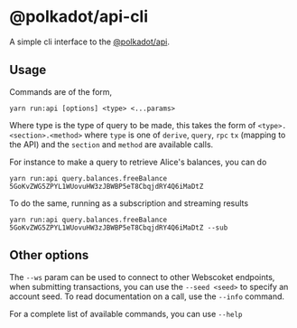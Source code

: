 # @polkadot/api-cli

A simple cli interface to the [@polkadot/api](https://github.com/polkadot-js/api).

## Usage

Commands are of the form,

```
yarn run:api [options] <type> <...params>
```

Where type is the type of query to be made, this takes the form of `<type>.<section>.<method>` where `type` is one of `derive`, `query`, `rpc` `tx` (mapping to the API) and the `section` and `method` are available calls.

For instance to make a query to retrieve Alice's balances, you can do

```
yarn run:api query.balances.freeBalance 5GoKvZWG5ZPYL1WUovuHW3zJBWBP5eT8CbqjdRY4Q6iMaDtZ
```

To do the same, running as a subscription and streaming results

```
yarn run:api query.balances.freeBalance 5GoKvZWG5ZPYL1WUovuHW3zJBWBP5eT8CbqjdRY4Q6iMaDtZ --sub
```

## Other options

The `--ws` param can be used to connect to other Webscoket endpoints, when submitting transactions, you can use the `--seed <seed>` to specify an account seed. To read documentation on a call, use the `--info` command.

For a complete list of available commands, you can use `--help`
